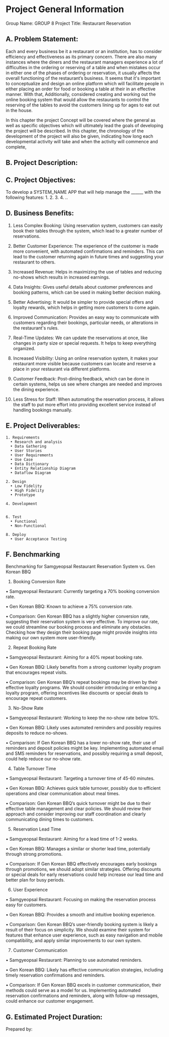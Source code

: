 # Project General Information

Group Name: GROUP 8
Project Title: Restaurant Reservation

## A. Problem Statement:

Each and every business be it a restaurant or an institution, has to consider efficiency and effectiveness as its primary concern. There are also many instances where the diners and the restaurant managers experience a lot of difficulties in the ordering or reserving of a table and when mistakes occur in either one of the phases of ordering or reservation, it usually affects the overall functioning of the restaurant’s business. It seems that it's important to conceptualize and design an online platform which will facilitate people in either placing an order for food or booking a table at their in an effective manner. With that, Additionally, considered creating and working out the online booking system that would allow the restaurants to control the reserving of the tables to avoid the customers lining up for ages to eat out in the house.

In this chapter the project Concept will be covered where the general as well as specific objectives which will ultimately lead the goals of developing the project will be described. In this chapter, the chronology of the development of the project will also be given, indicating how long each developmental activity will take and when the activity will commence and complete,

## B. Project Description:


## C. Project Objectives:

To develop a SYSTEM_NAME APP that will help manage the ______ with the following features:
1.
2.
3.
4.
..


## D. Business Benefits:

1. Less Complex Booking: Using reservation system, customers can easily book their tables through the system, which lead to a greater number of reservations.

2. Better Customer Experience: The experience of the customer is made more convenient, with automated confirmations and reminders. This can lead to the customer returning again in future times and suggesting your restaurant to others.

3. Increased Revenue: Helps in maximizing the use of tables and reducing no-shows which results in increased earnings.

4. Data Insights: Gives useful details about customer preferences and booking patterns, which can be used in making better decision making.

5. Better Advertising: It would be simpler to provide special offers and loyalty rewards, which helps in getting more customers to come again.

6. Improved Communication: Provides an easy way to communicate with customers regarding their bookings, particular needs, or alterations in the restaurant's rules.

7. Real-Time Updates: We can update the reservations at once, like changes in party size or special requests. It helps to keep everything organized.

8. Increased Visibility: Using an online reservation system, it makes your restaurant more visible because customers can locate and reserve a place in your restaurant via different platforms.

9. Customer Feedback: Post-dining feedback, which can be done in certain systems, helps us see where changes are needed and improves the dining experience.

10. Less Stress for Staff: When automating the reservation process, it allows the staff to put more effort into providing excellent service instead of handling bookings manually.


## E. Project Deliverables:
    1. Requirements
      • Research and analysis
      • Data Gathering
      • User Stories
      • User Requirements
      • Use Case
      • Data Dictionary
      • Entity Relationship Diagram
      • Dataflow Diagram
    
    2. Design
      • Low Fidelity
      • High Fidelity
      • Prototype
    
    4. Development
       
    
    6. Test
      • Functional
      • Non-Functional
    
    8. Deploy
      • User Acceptance Testing

## F. Benchmarking

 Benchmarking for Samgyeopsal Restaurant Reservation System vs. Gen Korean BBQ

 1. Booking Conversion Rate
   
•	Samgyeopsal Restaurant: Currently targeting a 70% booking conversion rate.

•	Gen Korean BBQ: Known to achieve a 75% conversion rate.

•	Comparison: Gen Korean BBQ has a slightly higher conversion rate, suggesting their reservation system 
is very effective. To improve our rate, we could streamline our booking process and eliminate any obstacles. 
Checking how they design their booking page might provide insights into making our own system more user-friendly.


2. Repeat Booking Rate
   
•	Samgyeopsal Restaurant: Aiming for a 40% repeat booking rate.

•	Gen Korean BBQ: Likely benefits from a strong customer loyalty program that encourages repeat visits. 

•	Comparison: Gen Korean BBQ’s repeat bookings may be driven by their effective loyalty programs. 
We should consider introducing or enhancing a loyalty program, offering incentives like discounts 
or special deals to encourage repeat customers. 


3. No-Show Rate
   
•	Samgyeopsal Restaurant: Working to keep the no-show rate below 10%.

•	Gen Korean BBQ: Likely uses automated reminders and possibly requires deposits to reduce no-shows.

•	Comparison: If Gen Korean BBQ has a lower no-show rate, their use of reminders and deposit policies might be key. 
Implementing automated email and SMS reminders for reservations, and possibly requiring a small deposit, could help 
reduce our no-show rate.


4. Table Turnover Time
   
•	Samgyeopsal Restaurant: Targeting a turnover time of 45-60 minutes.

•	Gen Korean BBQ: Achieves quick table turnover, possibly due to efficient operations and clear communication about meal times.

•	Comparison: Gen Korean BBQ’s quick turnover might be due to their effective table management and clear policies. 
We should review their approach and consider improving our staff coordination and clearly communicating dining times to customers.


5. Reservation Lead Time
    
•	Samgyeopsal Restaurant: Aiming for a lead time of 1-2 weeks.

•	Gen Korean BBQ: Manages a similar or shorter lead time, potentially through strong promotions.

•	Comparison: If Gen Korean BBQ effectively encourages early bookings through promotions, we should adopt similar strategies. 
Offering discounts or special deals for early reservations could help increase our lead time and better plan for busy periods.


6. User Experience
    
•	Samgyeopsal Restaurant: Focusing on making the reservation process easy for customers.

•	Gen Korean BBQ: Provides a smooth and intuitive booking experience.

•	Comparison: Gen Korean BBQ’s user-friendly booking system is likely a result of their focus on simplicity. 
We should examine their system for features that enhance user experience, such as easy navigation and mobile compatibility, 
and apply similar improvements to our own system.


7. Customer Communication
    
•	Samgyeopsal Restaurant: Planning to use automated reminders.

•	Gen Korean BBQ: Likely has effective communication strategies, including timely reservation confirmations and reminders.

•	Comparison: If Gen Korean BBQ excels in customer communication, their methods could serve as a model for us. 
Implementing automated reservation confirmations and reminders, along with follow-up messages, could enhance our 
customer engagement.


## G. Estimated Project Duration:


Prepared by:
